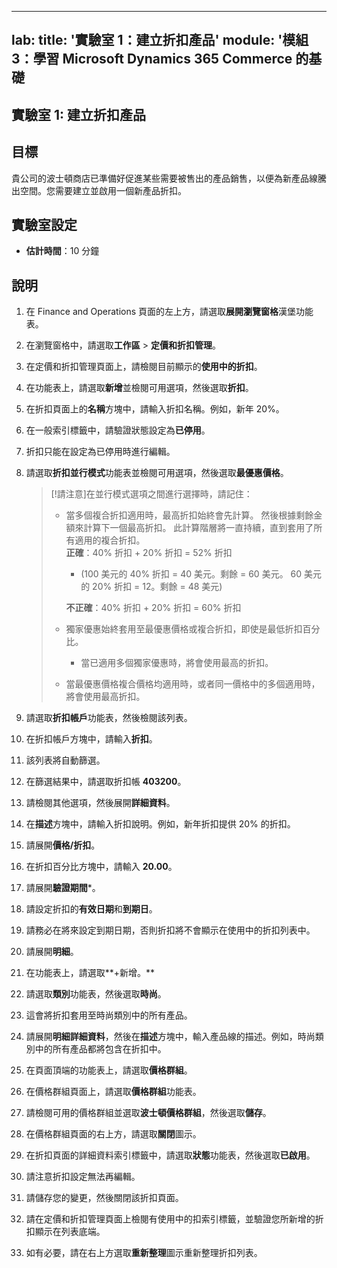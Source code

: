 ﻿
 ---
lab:
    title: '實驗室 1：建立折扣產品'
    module: '模組 3：學習 Microsoft Dynamics 365 Commerce 的基礎
---

## 實驗室 1: 建立折扣產品

## 目標

貴公司的波士頓商店已準備好促進某些需要被售出的產品銷售，以便為新產品線騰出空間。您需要建立並啟用一個新產品折扣。

## 實驗室設定

   - **估計時間**：10 分鐘

## 說明

1. 在 Finance and Operations 頁面的左上方，請選取**展開瀏覽窗格**漢堡功能表。

1. 在瀏覽窗格中，請選取**工作區** > **定價和折扣管理**。

1. 在定價和折扣管理頁面上，請檢閱目前顯示的**使用中的折扣**。

1. 在功能表上，請選取**新增**並檢閱可用選項，然後選取**折扣**。

1. 在折扣頁面上的**名稱**方塊中，請輸入折扣名稱。例如，新年 20%。

1. 在一般索引標籤中，請驗證狀態設定為**已停用**。

1. 折扣只能在設定為已停用時進行編輯。

1. 請選取**折扣並行模式**功能表並檢閱可用選項，然後選取**最優惠價格**。

    >[!請注意]在並行模式選項之間進行選擇時，請記住：
    >
    >  - 當多個複合折扣適用時，最高折扣始終會先計算。  然後根據剩餘金額來計算下一個最高折扣。  此計算階層將一直持續，直到套用了所有適用的複合折扣。  
    >    **正確**：40% 折扣 + 20% 折扣 = 52% 折扣  
    >      - (100 美元的 40% 折扣 = 40 美元。剩餘 = 60 美元。  60 美元的 20% 折扣 = 12。剩餘 = 48 美元)  
    >
    >    **不正確**：40% 折扣 + 20% 折扣 = 60% 折扣
    >
    >  - 獨家優惠始終套用至最優惠價格或複合折扣，即使是最低折扣百分比。
    >    - 當已適用多個獨家優惠時，將會使用最高的折扣。
    >  - 當最優惠價格複合價格均適用時，或者同一價格中的多個適用時，將會使用最高折扣。

1. 請選取**折扣帳戶**功能表，然後檢閱該列表。

1. 在折扣帳戶方塊中，請輸入**折扣**。

1. 該列表將自動篩選。

1. 在篩選結果中，請選取折扣帳 **403200**。

1. 請檢閱其他選項，然後展開**詳細資料**。

1. 在**描述**方塊中，請輸入折扣說明。例如，新年折扣提供 20% 的折扣。

1. 請展開**價格/折扣**。

1. 在折扣百分比方塊中，請輸入 **20.00**。

1. 請展開**驗證期間***。

1. 請設定折扣的**有效日期**和**到期日**。

1. 請務必在將來設定到期日期，否則折扣將不會顯示在使用中的折扣列表中。

1. 請展開**明細**。

1. 在功能表上，請選取**+新增。**

1. 請選取**類別**功能表，然後選取**時尚**。

1. 這會將折扣套用至時尚類別中的所有產品。

1. 請展開**明細詳細資料**，然後在**描述**方塊中，輸入產品線的描述。例如，時尚類別中的所有產品都將包含在折扣中。

1. 在頁面頂端的功能表上，請選取**價格群組**。

1. 在價格群組頁面上，請選取**價格群組**功能表。

1. 請檢閱可用的價格群組並選取**波士頓價格群組**，然後選取**儲存**。

1. 在價格群組頁面的右上方，請選取**關閉**圖示。

1. 在折扣頁面的詳細資料索引標籤中，請選取**狀態**功能表，然後選取**已啟用**。

1. 請注意折扣設定無法再編輯。

1. 請儲存您的變更，然後關閉該折扣頁面。

1. 請在定價和折扣管理頁面上檢閱有使用中的扣索引標籤，並驗證您所新增的折扣顯示在列表底端。

1. 如有必要，請在右上方選取**重新整理**圖示重新整理折扣列表。

